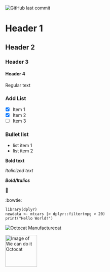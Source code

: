 ![GitHub last commit](https://img.shields.io/github/last-commit/e-perl-NOAA/skills-communicate-using-markdown)



# Header 1
## Header 2
### Header 3
#### Header 4

Regular text

### Add List
- [x] Item 1
- [x] Item 2
- [ ] Item 3

### Bullet list
- list item 1
- list item 2
  
**Bold text**

*Italicized text*

***Bold/Italics***

🎂

:bowtie:

```
library(dplyr)
newdata <- mtcars |> dplyr::filter(mpg > 20)
print("Hello World!")
```

![Octocat Manufacturecat](https://octodex.github.com/images/manufacturetocat.png)

<!--- Different sized image ---> 
<img src="https://octodex.github.com/images/mona-the-rivetertocat.png" alt="Image of We can do it Octocat" width="100" height="100">
